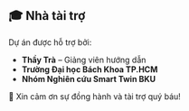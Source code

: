 ## 🎓 Nhà tài trợ

Dự án được hỗ trợ bởi:

- **Thầy Trà** – Giảng viên hướng dẫn
- **Trường Đại học Bách Khoa TP.HCM**
- **Nhóm Nghiên cứu Smart Twin BKU**

🙏 Xin cảm ơn sự đồng hành và tài trợ quý báu!

